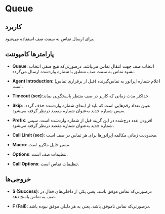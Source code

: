 

# Queue

## کاربرد

برای ارسال تماس به سمت صف استفاده می‌شود.


## پارامترها کامپوننت

- **Queue**: انتخاب صف جهت انتقال تماس می‌باشد. درصورتی‌‌که هیچ صفی انتخاب نشود تماس به سمت صف منطبق با شماره واردشده ارسال می‌‌گردد.

- **Agent Introduction**: اعلام شماره اپراتور به تماس‌‌گیرنده (قبل از برقراری تماس) است.

- **Timeout (sec)**:حداکثر مدت زمانی که کاربر در صف منتظر پاسخگویی بماند.

- **Skip**: تعیین تعداد رقم‌‌هایی است که باید از ابتدای شماره واردشده حذف گردد. سپس شماره جدید به‌عنوان شماره مقصد درنظر گرفته می‌شود.

- **Prefix**: افزودن عدد درج‌شده در این گزینه قبل از شماره واردشده است. سپس شماره جدید به‌‌عنوان شماره مقصد درنظر گرفته می‌شود.

- **Call Limit (sec)**: محدودیت زمانی مكالمه اپراتور‌‌ها برای هر تماس در صف است.

- **Macro**: مسیر فایل ماكرو است.

- **Options**: تنظیمات صف است.

- **Call Options**: تنظیمات تماس است.



## خروجی‌ها

- **S (Success)**: درصورتی‌‌که تماس موفق باشد، یعنی یكی از داخلی‌های فعال در صف به تماس پاسخ دهد.

- **F (Fail)**: درصورتی‌‌که تماس ناموفق باشد، یعنی به هر دلیلی موفق نبوده باشد.